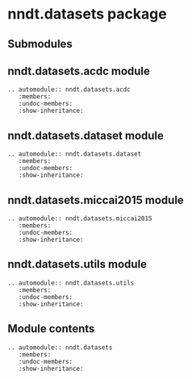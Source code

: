 # nndt.datasets package

## Submodules

## nndt.datasets.acdc module

```{eval-rst}
.. automodule:: nndt.datasets.acdc
   :members:
   :undoc-members:
   :show-inheritance:
```

## nndt.datasets.dataset module

```{eval-rst}
.. automodule:: nndt.datasets.dataset
   :members:
   :undoc-members:
   :show-inheritance:
```

## nndt.datasets.miccai2015 module

```{eval-rst}
.. automodule:: nndt.datasets.miccai2015
   :members:
   :undoc-members:
   :show-inheritance:
```

## nndt.datasets.utils module

```{eval-rst}
.. automodule:: nndt.datasets.utils
   :members:
   :undoc-members:
   :show-inheritance:
```

## Module contents

```{eval-rst}
.. automodule:: nndt.datasets
   :members:
   :undoc-members:
   :show-inheritance:
```
